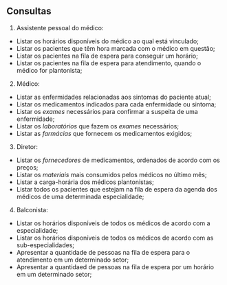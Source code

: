 ## Consultas
1. Assistente pessoal do médico:
- Listar os horários disponíveis do médico ao qual está vinculado;
- Listar os pacientes que têm hora marcada com o médico em questão;
- Listar os pacientes na fila de espera para conseguir um horário;
- Listar os pacientes na fila de espera para atendimento, quando o médico for plantonista;

2. Médico:
- Listar as enfermidades relacionadas aos sintomas do paciente atual;
- Listar os medicamentos indicados para cada enfermidade ou sintoma;
- Listar os *exames* necessários para confirmar a suspeita de uma enfermidade;
- Listar os *laboratórios* que fazem os *exames* necessários;
- Listar as *farmácias* que fornecem os medicamentos exigidos;

3. Diretor:
- Listar os *fornecedores* de medicamentos, ordenados de acordo com os preços;
- Listar os *materiais* mais consumidos pelos médicos no último mês;
- Listar a carga-horária dos médicos plantonistas;
- Listar todos os pacientes que estejam na fila de espera da agenda dos médicos de uma determinada especialidade;

4. Balconista:
- Listar os horários disponíveis de todos os médicos de acordo com a especialidade;
- Listar os horários disponíveis de todos os médicos de acordo com as sub-especialidades;
- Apresentar a quantidade de pessoas na fila de espera para o atendimento em um determinado setor;
- Apresentar a quantidaed de pessoas na fila de espera por um horário em um determinado setor;
